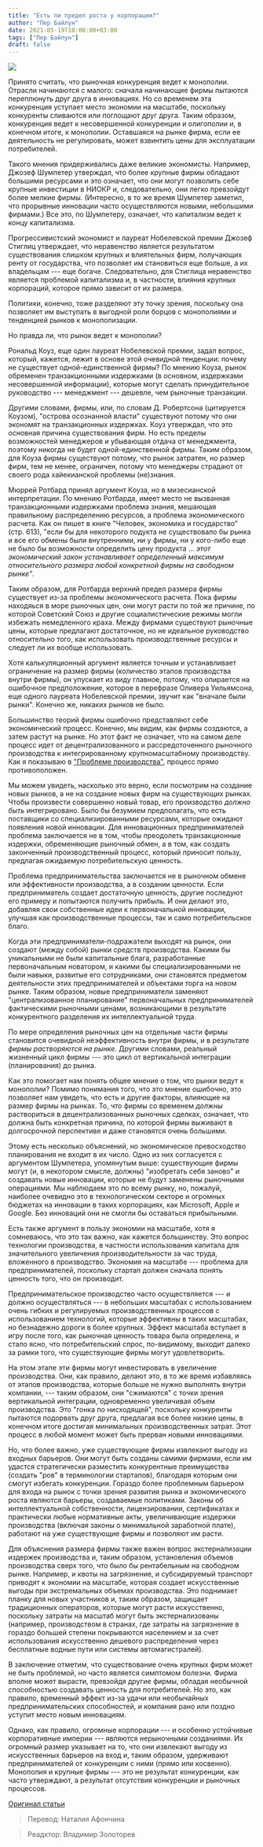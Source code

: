 ```yaml
---
title: "Есть ли предел роста у корпорации?"
author: "Пер Байлун"
date: 2021-05-19T10:00:00+03:00
tags: ["Пер Байлун"]
draft: false
---
```

![](https://cdn.mises.org/styles/slideshow/s3/static-page/img/bigfirm.PNG?itok=ZgBvFbli)

Принято считать, что рыночная конкуренция ведет к монополии. Отрасли начинаются с малого: сначала начинающие фирмы пытаются переплюнуть друг друга в инновациях. Но со временем эта конкуренция уступает место экономии на масштабе, поскольку конкуренты сливаются или поглощают друг друга. Таким образом, конкуренция ведет к несовершенной конкуренции и олигополии и, в конечном итоге, к монополии. Оставшаяся на рынке фирма, если ее деятельность не регулировать, может взвинтить цены для эксплуатации потребителей.

Такого мнения придерживались даже великие экономисты. Например, Джозеф Шумпетер утверждал, что более крупные фирмы обладают большими ресурсами и это означает, что они могут позволить себе крупные инвестиции в НИОКР и, следовательно, они легко превзойдут более мелкие фирмы. (Интересно, в то же время Шумпетер заметил, что прорывные инновации часто осуществляются новыми, небольшими фирмами.) Все это, по Шумпетеру, означает, что капитализм ведет к концу капитализма.

Прогрессивистский экономист и лауреат Нобелевской премии Джозеф Стиглиц утверждает, что неравенство является результатом существования слишком крупных и влиятельных фирм, получающих ренту от государства, что позволяет им становиться еще больше, а их владельцам --- еще богаче. Следовательно, для Стиглица неравенство является проблемой капитализма и, в частности, влияния крупных корпораций, которое прямо зависит от их размера.

Политики, конечно, тоже разделяют эту точку зрения, поскольку она позволяет им выступать в выгодной роли борцов с монополиями и тенденцией рынков к монополизации.

Но правда ли, что рынок ведет к монополии?

Рональд Коуз, еще один лауреат Нобелевской премии, задал вопрос, который, кажется, лежит в основе этой очевидной тенденции: почему не существует одной-единственной фирмы? По мнению Коуза, рынок обременен транзакционными издержками (в основном, издержками несовершенной информации), которые могут сделать принудительное руководство --- менеджмент --- дешевле, чем рыночные транзакции.

Другими словами, фирмы, или, по словам Д. Робертсона (цитируется Коузом), "острова осознанной власти" существуют потому что они экономят на транзакционных издержках. Коуз утверждал, что это основная причина существования фирм. Но есть пределы возможностей менеджеров и убывающая отдача от менеджмента, поэтому никогда не будет одной-единственной фирмы. Таким образом, для Коуза фирмы существуют потому, что рынок затратен, но размер фирм, тем не менее, ограничен, потому что менеджеры страдают от своего рода хайекианской проблемы (не)знания.

Мюррей Ротбард принял аргумент Коуза, но в мизесианской интерпретации. По мнению Ротбарда, имеет место не вызванная транзакционными издержками проблема знания, мешающая правильному распределению ресурсов, а проблема экономического расчета. Как он пишет в книге "Человек, экономика и государство" (стр. 613), "если бы для некоторого подукта не существовало бы рынка и все его обмены были внутренними, ни у фирмы, ни у кого-либо еще не было бы возможности определить цену продукта ... *этот экономический закон устанавливает определенный максимум относительного размера любой конкретной фирмы на свободном рынке"*.

Таким образом, для Ротбарда верхний предел размера фирмы существует из-за проблемы экономического расчета. Пока фирмы находяься в море рыночных цен, они могут расти по той же причине, по которой Советский Союз и другие социалистические режимы могли избежать немедленного краха. Между фирмами существуют рыночные цены, которые предлагают достаточное, но не идеальное руководство относительно того, как использовать производственные ресурсы и следует ли их вообще использовать.

Хотя калькуляционный аргумент является точным и устанавливает ограничение на размер фирмы (количество этапов производства внутри фирмы), он упускает из виду главное, потому, что опирается на ошибочное предположение, которое в перефразе Оливера Уильямсона, еще одного лауреата Нобелевской премии, звучит как "вначале были рынки". Конечно же, никаких рынков не было.

Большинство теорий фирмы ошибочно представляют себе экономический процесс. Конечно, мы видим, как фирмы создаются, а затем растут на рынке. Но этот факт не означает, что на самом деле процесс идет от децентрализованного и рассредоточенного рыночного производства к интегрированному крупномасштабному производству. Как я показываю в ["Проблеме производства"](https://www.routledge.com/The-Problem-of-Production-A-new-theory-of-the-firm-1st-Edition/Bylund/p/book/9781848935297), процесс прямо противоположен.

Мы можем увидеть, насколько это верно, если посмотрим на создание новых рынков, а не на создание новых фирм на существующих рынках. Чтобы произвести совершенно новый товар, его производство *должно быть* интегрировано. Было бы безумием предполагать, что есть поставщики со специализированными ресурсами, которые ожидают появления новой инновации. Для инновационных предпринимателей проблема заключается не в том, чтобы преодолеть транзакционные издержки, обременяющие рыночный обмен, а в том, как создать законченный производственный процесс, который приносит пользу, предлагая ожидаемую потребительскую ценность.

Проблема предпринимательства заключается не в рыночном обмене или эффективности производства, а в создании ценности. Если предприниматель создает достаточную ценность, другие последуют его примеру и попытаются получить прибыль. И они делают это, добавляя свои собственные идеи к первоначальной инновации, улучшая как производственные процессы, так и само потребительское благо.

Когда эти предприниматели-подражатели выходят на рынок, они создают (между собой) рынки средств производства. Какими бы уникальными не были капитальные блага, разработанные первоначальным новатором, и какими бы специализированными не были навыки, развитые его сотрудниками, они становятся предметом деятельности этих предпринимателей и объектами торга на новом рынке. Таким образом, новые предприниматели заменяют "централизованное планирование" первоначальных предпринимателей фактическими рыночными ценами, возникающими в результате конкурентного разделения их интеллектуальной труда.

По мере определения рыночных цен на отдельные части фирмы становится очевидной неэффективность внутри фирмы, и в результате *фирмы растворяются на рынке*. Другими словами, реальный жизненный цикл фирмы --- это цикл от вертикальной интеграции (планирования) до рынка.

Как это помогает нам понять общее мнение о том, что рынки ведут к монополии? Помимо понимания того, что это мнение ошибочно, это позволяет нам увидеть, что есть и другие факторы, влияющие на размер фирмы на рынках. То, что фирмы со временем *должны* раствориться в децентрализованных рыночных сделках, означает, что должна быть конкретная причина, по которой фирмы выживают в долгосрочной перспективе и даже становятся очень большими.

Этому есть несколько объяснений, но экономическое превосходство планирования не входит в их число. Одно из них согласуется с аргументом Шумпетера, упомянутым выше: существующие фирмы могут (и, в некотором смысле, должны) "изобретать себя заново" и создавать новые инновации, которые не будут заменены рыночными операциями. Мы наблюдаем это по всему рынку, но, пожалуй, наиболее очевидно это в технологическом секторе и огромных бюджетах на инновации в таких корпорациях, как Microsoft, Apple и Google. Без инноваций они не смогли бы оставаться прибыльными.

Есть также аргумент в пользу экономии на масштабе, хотя я сомневаюсь, что это так важно, как кажется большинству. Это вопрос технологии производства, в частности использования капитала для значительного увеличения производительности за час труда, вложенного в производство. Экономия на масштабе --- проблема для предпринимателей, поскольку стартап должен сначала понять ценность того, что он производит.

Предпринимательское производство часто  осуществляется --- и должно осуществляться --- в небольших масштабах с использованием очень гибких и регулируемых производственных процессов с использованием технологий, которые эффективны в таких масштабах, но безнадежно дороги в более крупных. Эффект масштаба вступает в игру после того, как рыночная ценность товара была определена, и стало ясно, что потребительский спрос, по-видимому, выходит далеко за рамки того, что существующие фирмы могут удовлетворить.

На этом этапе эти фирмы могут инвестировать в увеличение производства. Они, как правило, делают это, в то же время избавляясь от этапов производства, которые больше не нужно выполнять внутри компании, --- таким образом, они "сжимаются" с точки зрения вертикальной интеграции, одновременно увеличивая объем производства. Это "гонка по нисходящей", поскольку конкуренты пытаются подорвать друг друга, предлагая все более низкие цены, в конечном итоге достигая минимальных производственных затрат. Этот процесс в любой момент может быть прерван новыми инновациями.

Но, что более важно, уже существующие фирмы извлекают выгоду из входных барьеров. Они могут быть созданы самими фирмами, если им удастся стратегически разместить конкурентные преимущества (создать "ров" в терминологии стартапов), благодаря которым они смогут избегать конкуренции. Гораздо более проблемным барьером для входа на рынок с точки зрения развития рынка и экономического роста являются барьеры, создаваемые политиками. Законы об интеллектуальной собственности, лицензировании, сертификатах и практически любые нормативные акты, увеличивающие издержки производства (включая законы о минимальной заработной плате), работают на уже существующие фирмы и позволяют им расти.

Для объяснения размера фирмы также важен вопрос экстернализации издержек производства и, таким образом, установления объемов производства сверх того, что было бы рентабельным на свободном рынке. Например, и квоты на загрязнение, и субсидируемый транспорт приводят к экономии на масштабе, которая создает искусственные выгоды при экстремальных объемах производства. Это поднимает планку для новых участников и, таким образом, защищает традиционных операторов, которые могут расти искусственно, поскольку затраты на масштаб могут быть экстернализованы (например, производством в странах, где затраты на загрязнение в гораздо большей степени покрываются населением и за счет использования искусственно дешевого распределения через бесплатные водные пути или системы автомагистралей).

В заключение отметим, что существование очень крупных фирм может не быть проблемой, но часто является симптомом болезни. Фирма вполне может вырасти, превзойдя другие фирмы, обладая необычной способностью создавать ценность для потребителей. Но это, как правило, временный эффект из-за удачи или необычайных предпринимательских способностей, и компания рано или поздно уступит место новым инновациям.

Однако, как правило, огромные корпорации --- и особенно устойчивые корпоративные империи --- являются нерыночными созданиями. Их огромный размер указывает на то, что они извлекают выгоду из искусственных барьеров на вход и, таким образом, удерживают предпринимателей от конкуренции с ними (прямо или косвенно). Монополия и крупные фирмы --- это не результат конкуренции, как часто утверждают, а результат отсутствия конкуренции и рыночных процессов.

[Оригинал статьи](https://mises.org/wire/there-limit-how-big-corporation-can-get)

> Перевод: Наталия Афончина

>Реадктор: Владимир Золоторев
